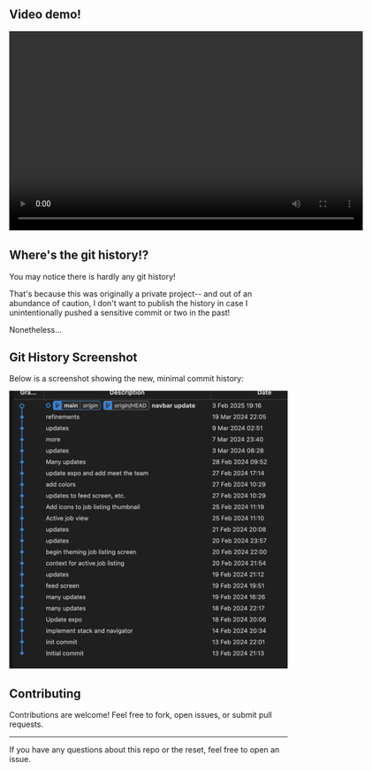 ## Video demo!

<video width="640" height="360" controls>
  <source src="JobFrontDemo.mp4" type="video/mp4">
  Your browser does not support the video tag.
</video>


## Where's the git history!?

You may notice there is hardly any git history!

That's because this was originally a private project-- and out of an abundance of caution, I don't want to publish the history in case I unintentionally pushed a sensitive commit or two in the past!

Nonetheless...

## Git History Screenshot

Below is a screenshot showing the new, minimal commit history:

![Git History](git-history.png)

## Contributing

Contributions are welcome! Feel free to fork, open issues, or submit pull requests.

---

If you have any questions about this repo or the reset, feel free to open an issue.